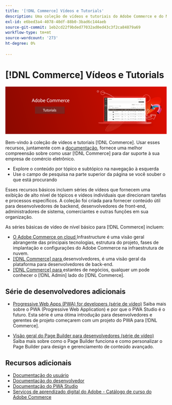 ```yaml
---
title: '[!DNL Commerce] Vídeos e Tutorials'
description: Uma coleção de vídeos e tutoriais do Adobe Commerce e do Magento Open Source
exl-id: e6bed3a4-4078-40df-88b0-3bad6c144aeb
source-git-commit: 1eb2cd22f9bded77032ad0ed43c3f2ca84879a69
workflow-type: tm+mt
source-wordcount: '273'
ht-degree: 0%

---
```


# [!DNL Commerce] Vídeos e Tutorials

![](./assets/banner.png)

Bem-vindo à coleção de vídeos e tutoriais [!DNL Commerce]. Usar esses recursos, juntamente com a [documentação](https://experienceleague.adobe.com/docs/commerce.html), fornece uma melhor compreensão sobre como usar [!DNL Commerce] para dar suporte à sua empresa de comércio eletrônico.

- Explore o conteúdo por tópico e subtópico na navegação à esquerda
- Use o campo de pesquisa na parte superior da página se você souber o que está procurando

Esses recursos básicos incluem séries de vídeos que fornecem uma exibição de alto nível de tópicos e vídeos individuais que direcionam tarefas e processos específicos. A coleção foi criada para fornecer conteúdo útil para desenvolvedores de backend, desenvolvedores de front-end, administradores de sistema, comerciantes e outras funções em sua organização.

As séries básicas de vídeo de nível básico para [!DNL Commerce] incluem:

- [O Adobe Commerce on cloud ](./cloud/1-overview.md) Infrastructure é uma visão geral abrangente das principais tecnologias, estrutura do projeto, fases de implantação e configurações do Adobe Commerce na infraestrutura de nuvem.
- [[!DNL Commerce] para ](./developer/backend-1-1-overview.md) desenvolvedores, é uma visão geral da plataforma para desenvolvedores de back-end.
- [[!DNL Commerce] para ](./merchant/introduction/1-1-menus.md) estantes de negócios, qualquer um pode conhecer o  [!DNL Admin] lado do  [!DNL Commerce].

## Série de desenvolvedores adicionais

- [Progressive Web Apps (PWA) for developers (série de vídeo)](./pwa/introduction/1-overview.md) Saiba mais sobre o PWA (Progressive Web Application) e por que o PWA Studio é o &#x200B; futuro. Esta série é uma ótima introdução para desenvolvedores e gerentes de projeto começarem com um projeto do PWA para [!DNL Commerce].

- [Visão geral do Page Builder para desenvolvedores (série de vídeo)](./developer/page-builder/1-intro-case-studies.md) Saiba mais sobre como o Page Builder funciona e como personalizar o Page Builder para design e gerenciamento de conteúdo avançado.

<!--
- **[Security planning for [!DNL Commerce] (video series)](./security/summit-security/1-summit-security.md)**
    <br>
    *How the e-commerce threat landscape is changing. The importance of security for the customer running an e-commerce application and specific processes and practices for securing Magento*
-->

## Recursos adicionais

- [Documentação do usuário](https://docs.magento.com/)
- [Documentação do desenvolvedor](https://devdocs.magento.com/)
- [Documentação do PWA Studio](https://magento.github.io/pwa-studio/)
- [Serviços de aprendizado digital do Adobe - Catálogo de curso do Adobe Commerce](https://learning.adobe.com/catalog.html?solution=Adobe%20Commerce)
